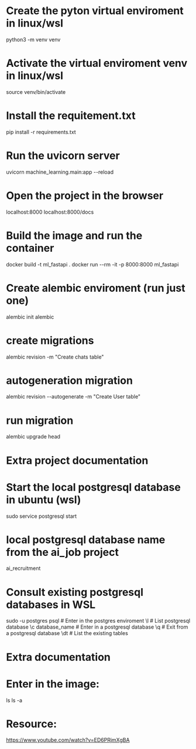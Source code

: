 # Create the pyton virtual enviroment in linux/wsl
python3 -m venv venv

# Activate the virtual enviroment venv in linux/wsl
source venv/bin/activate

# Install the requitement.txt
pip install -r requirements.txt

# Run the uvicorn server
uvicorn machine_learning.main:app --reload

# Open the project in the browser
localhost:8000
localhost:8000/docs

# Build the image and run the container
docker build -t ml_fastapi .
docker run --rm -it -p 8000:8000 ml_fastapi

# Create alembic enviroment (run just one)
alembic init alembic

# create migrations
alembic revision -m "Create chats table"

# autogeneration migration
alembic revision --autogenerate -m "Create User table"

# run migration
alembic upgrade head



# Extra project documentation

# Start the local postgresql database in ubuntu (wsl)
sudo service postgresql start

# local postgresql database name from the ai_job project
ai_recruitment

# Consult existing postgresql databases in WSL
sudo -u postgres psql     # Enter in the postgres enviroment
\l                        # List postgresql database
\c database_name          # Enter in a postgresql database
\q                        # Exit from a postgresql database
\dt                       # List the existing tables



# Extra documentation

# Enter in the image:
ls
ls -a

# Resource:
https://www.youtube.com/watch?v=ED6PRjmXgBA